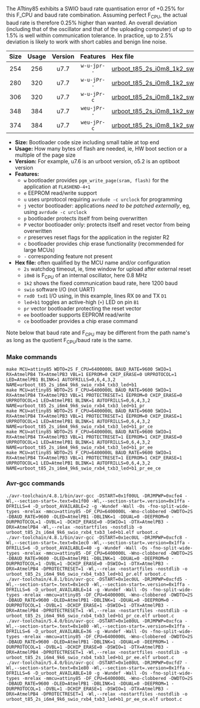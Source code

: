 The ATtiny85 exhibits a SWIO baud rate quantisation error of +0.25% for this F_CPU and baud rate combination. Assuming perfect F<sub>CPU</sub>, the actual baud rate is therefore 0.25% higher than wanted. An overall deviation (including that of the oscillator and that of the uploading computer) of up to 1.5% is well within communication tolerance. In practice, up to 2.5% deviation is likely to work with short cables and benign line noise.

|Size|Usage|Version|Features|Hex file|
|:-:|:-:|:-:|:-:|:--|
|254|256|u7.7|`w-u-jpr--`|[urboot_t85_2s_i0m8_1k2_swio_rxb4_txb3_led+b1.hex](https://raw.githubusercontent.com/stefanrueger/urboot.hex/main/mcus/attiny85/watchdog_2_s/internal_oscillator_i/%2B0m800000_hz/%2B%2B%2B1k2_baud/swio_rxb4_txb3/led%2Bb1/urboot_t85_2s_i0m8_1k2_swio_rxb4_txb3_led%2Bb1.hex)|
|280|320|u7.7|`w-u-jPr--`|[urboot_t85_2s_i0m8_1k2_swio_rxb4_txb3_led+b1_pr.hex](https://raw.githubusercontent.com/stefanrueger/urboot.hex/main/mcus/attiny85/watchdog_2_s/internal_oscillator_i/%2B0m800000_hz/%2B%2B%2B1k2_baud/swio_rxb4_txb3/led%2Bb1/urboot_t85_2s_i0m8_1k2_swio_rxb4_txb3_led%2Bb1_pr.hex)|
|306|320|u7.7|`w-u-jPr-c`|[urboot_t85_2s_i0m8_1k2_swio_rxb4_txb3_led+b1_pr_ce.hex](https://raw.githubusercontent.com/stefanrueger/urboot.hex/main/mcus/attiny85/watchdog_2_s/internal_oscillator_i/%2B0m800000_hz/%2B%2B%2B1k2_baud/swio_rxb4_txb3/led%2Bb1/urboot_t85_2s_i0m8_1k2_swio_rxb4_txb3_led%2Bb1_pr_ce.hex)|
|348|384|u7.7|`weu-jPr--`|[urboot_t85_2s_i0m8_1k2_swio_rxb4_txb3_led+b1_pr_ee.hex](https://raw.githubusercontent.com/stefanrueger/urboot.hex/main/mcus/attiny85/watchdog_2_s/internal_oscillator_i/%2B0m800000_hz/%2B%2B%2B1k2_baud/swio_rxb4_txb3/led%2Bb1/urboot_t85_2s_i0m8_1k2_swio_rxb4_txb3_led%2Bb1_pr_ee.hex)|
|374|384|u7.7|`weu-jPr-c`|[urboot_t85_2s_i0m8_1k2_swio_rxb4_txb3_led+b1_pr_ee_ce.hex](https://raw.githubusercontent.com/stefanrueger/urboot.hex/main/mcus/attiny85/watchdog_2_s/internal_oscillator_i/%2B0m800000_hz/%2B%2B%2B1k2_baud/swio_rxb4_txb3/led%2Bb1/urboot_t85_2s_i0m8_1k2_swio_rxb4_txb3_led%2Bb1_pr_ee_ce.hex)|

- **Size:** Bootloader code size including small table at top end
- **Usage:** How many bytes of flash are needed, ie, HW boot section or a multiple of the page size
- **Version:** For example, u7.6 is an urboot version, o5.2 is an optiboot version
- **Features:**
  + `w` bootloader provides `pgm_write_page(sram, flash)` for the application at `FLASHEND-4+1`
  + `e` EEPROM read/write support
  + `u` uses urprotocol requiring `avrdude -c urclock` for programming
  + `j` vector bootloader: applications *need to be patched externally*, eg, using `avrdude -c urclock`
  + `p` bootloader protects itself from being overwritten
  + `P` vector bootloader only: protects itself and reset vector from being overwritten
  + `r` preserves reset flags for the application in the register R2
  + `c` bootloader provides chip erase functionality (recommended for large MCUs)
  + `-` corresponding feature not present
- **Hex file:** often qualified by the MCU name and/or configuration
  + `2s` watchdog timeout, ie, time window for upload after external reset
  + `i0m8` is F<sub>CPU</sub> of an internal oscillator, here 0.8 MHz
  + `1k2` shows the fixed communication baud rate, here 1200 baud
  + `swio` software I/O (not UART)
  + `rxd0 txd1` I/O using, in this example, lines RX `D0` and TX `D1`
  + `led+b1` toggles an active-high (`+`) LED on pin `B1`
  + `pr` vector bootloader protecting the reset vector
  + `ee` bootloader supports EEPROM read/write
  + `ce` bootloader provides a chip erase command


Note below that baud rate and F<sub>CPU</sub> may be different from the path name's as long as the quotient F<sub>CPU</sub>/baud rate is the same.

### Make commands
```
make MCU=attiny85 WDTO=2S F_CPU=6400000L BAUD_RATE=9600 SWIO=1 RX=AtmelPB4 TX=AtmelPB3 VBL=1 EEPROM=0 CHIP_ERASE=0 URPROTOCOL=1 LED=AtmelPB1 BLINK=1 AUTOFRILLS=0,6,4,3,2 NAME=urboot_t85_2s_i6m4_9k6_swio_rxb4_txb3_led+b1
make MCU=attiny85 WDTO=2S F_CPU=6400000L BAUD_RATE=9600 SWIO=1 RX=AtmelPB4 TX=AtmelPB3 VBL=1 PROTECTRESET=1 EEPROM=0 CHIP_ERASE=0 URPROTOCOL=1 LED=AtmelPB1 BLINK=1 AUTOFRILLS=0,6,4,3,2 NAME=urboot_t85_2s_i6m4_9k6_swio_rxb4_txb3_led+b1_pr
make MCU=attiny85 WDTO=2S F_CPU=6400000L BAUD_RATE=9600 SWIO=1 RX=AtmelPB4 TX=AtmelPB3 VBL=1 PROTECTRESET=1 EEPROM=0 CHIP_ERASE=1 URPROTOCOL=1 LED=AtmelPB1 BLINK=1 AUTOFRILLS=0,6,4,3,2 NAME=urboot_t85_2s_i6m4_9k6_swio_rxb4_txb3_led+b1_pr_ce
make MCU=attiny85 WDTO=2S F_CPU=6400000L BAUD_RATE=9600 SWIO=1 RX=AtmelPB4 TX=AtmelPB3 VBL=1 PROTECTRESET=1 EEPROM=1 CHIP_ERASE=0 URPROTOCOL=1 LED=AtmelPB1 BLINK=1 AUTOFRILLS=0,6,4,3,2 NAME=urboot_t85_2s_i6m4_9k6_swio_rxb4_txb3_led+b1_pr_ee
make MCU=attiny85 WDTO=2S F_CPU=6400000L BAUD_RATE=9600 SWIO=1 RX=AtmelPB4 TX=AtmelPB3 VBL=1 PROTECTRESET=1 EEPROM=1 CHIP_ERASE=1 URPROTOCOL=1 LED=AtmelPB1 BLINK=1 AUTOFRILLS=0,6,4,3,2 NAME=urboot_t85_2s_i6m4_9k6_swio_rxb4_txb3_led+b1_pr_ee_ce
```

### Avr-gcc commands
```
./avr-toolchain/4.8.1/bin/avr-gcc -DSTART=0x1f00UL -DRJMPWP=0xcfe4 -Wl,--section-start=.text=0x1f00 -Wl,--section-start=.version=0x1ffa -DFRILLS=4 -D_urboot_AVAILABLE=2 -g -Wundef -Wall -Os -fno-split-wide-types -mrelax -mmcu=attiny85 -DF_CPU=6400000L -Wno-clobbered -DWDTO=2S -DBAUD_RATE=9600 -DLED=AtmelPB1 -DBLINK=1 -DDUAL=0 -DEEPROM=0 -DURPROTOCOL=1 -DVBL=1 -DCHIP_ERASE=0 -DSWIO=1 -DTX=AtmelPB3 -DRX=AtmelPB4 -Wl,--relax -nostartfiles -nostdlib -o urboot_t85_2s_i6m4_9k6_swio_rxb4_txb3_led+b1.elf urboot.c
./avr-toolchain/4.8.1/bin/avr-gcc -DSTART=0x1ec0UL -DRJMPWP=0xcfc8 -Wl,--section-start=.text=0x1ec0 -Wl,--section-start=.version=0x1ffa -DFRILLS=6 -D_urboot_AVAILABLE=40 -g -Wundef -Wall -Os -fno-split-wide-types -mrelax -mmcu=attiny85 -DF_CPU=6400000L -Wno-clobbered -DWDTO=2S -DBAUD_RATE=9600 -DLED=AtmelPB1 -DBLINK=1 -DDUAL=0 -DEEPROM=0 -DURPROTOCOL=1 -DVBL=1 -DCHIP_ERASE=0 -DSWIO=1 -DTX=AtmelPB3 -DRX=AtmelPB4 -DPROTECTRESET=1 -Wl,--relax -nostartfiles -nostdlib -o urboot_t85_2s_i6m4_9k6_swio_rxb4_txb3_led+b1_pr.elf urboot.c
./avr-toolchain/4.8.1/bin/avr-gcc -DSTART=0x1ec0UL -DRJMPWP=0xcfd5 -Wl,--section-start=.text=0x1ec0 -Wl,--section-start=.version=0x1ffa -DFRILLS=6 -D_urboot_AVAILABLE=14 -g -Wundef -Wall -Os -fno-split-wide-types -mrelax -mmcu=attiny85 -DF_CPU=6400000L -Wno-clobbered -DWDTO=2S -DBAUD_RATE=9600 -DLED=AtmelPB1 -DBLINK=1 -DDUAL=0 -DEEPROM=0 -DURPROTOCOL=1 -DVBL=1 -DCHIP_ERASE=1 -DSWIO=1 -DTX=AtmelPB3 -DRX=AtmelPB4 -DPROTECTRESET=1 -Wl,--relax -nostartfiles -nostdlib -o urboot_t85_2s_i6m4_9k6_swio_rxb4_txb3_led+b1_pr_ce.elf urboot.c
./avr-toolchain/5.4.0/bin/avr-gcc -DSTART=0x1e80UL -DRJMPWP=0xcfca -Wl,--section-start=.text=0x1e80 -Wl,--section-start=.version=0x1ffa -DFRILLS=6 -D_urboot_AVAILABLE=36 -g -Wundef -Wall -Os -fno-split-wide-types -mrelax -mmcu=attiny85 -DF_CPU=6400000L -Wno-clobbered -DWDTO=2S -DBAUD_RATE=9600 -DLED=AtmelPB1 -DBLINK=1 -DDUAL=0 -DEEPROM=1 -DURPROTOCOL=1 -DVBL=1 -DCHIP_ERASE=0 -DSWIO=1 -DTX=AtmelPB3 -DRX=AtmelPB4 -DPROTECTRESET=1 -Wl,--relax -nostartfiles -nostdlib -o urboot_t85_2s_i6m4_9k6_swio_rxb4_txb3_led+b1_pr_ee.elf urboot.c
./avr-toolchain/5.4.0/bin/avr-gcc -DSTART=0x1e80UL -DRJMPWP=0xcfd7 -Wl,--section-start=.text=0x1e80 -Wl,--section-start=.version=0x1ffa -DFRILLS=6 -D_urboot_AVAILABLE=10 -g -Wundef -Wall -Os -fno-split-wide-types -mrelax -mmcu=attiny85 -DF_CPU=6400000L -Wno-clobbered -DWDTO=2S -DBAUD_RATE=9600 -DLED=AtmelPB1 -DBLINK=1 -DDUAL=0 -DEEPROM=1 -DURPROTOCOL=1 -DVBL=1 -DCHIP_ERASE=1 -DSWIO=1 -DTX=AtmelPB3 -DRX=AtmelPB4 -DPROTECTRESET=1 -Wl,--relax -nostartfiles -nostdlib -o urboot_t85_2s_i6m4_9k6_swio_rxb4_txb3_led+b1_pr_ee_ce.elf urboot.c
```

